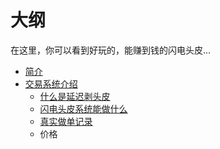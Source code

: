 # 大纲
在这里，你可以看到好玩的，能赚到钱的闪电头皮...
* [简介](README.md)
* [交易系统介绍](jieshao/jieshao.md)
   * [什么是延迟剥头皮](jieshao/smsycbtp.md)
   * [闪电头皮系统能做什么](jieshao/whatcando.md)
   * [真实做单记录](jieshao/realhistory.md)
   * 价格